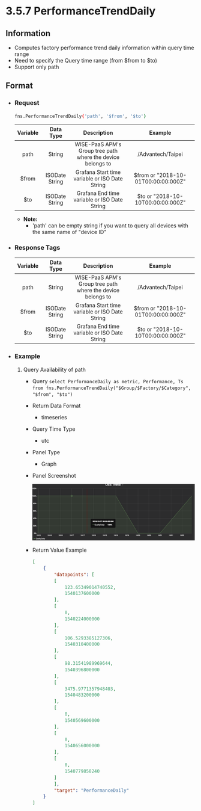 # 3.5.7 PerformanceTrendDaily

## Information

* Computes factory performance trend daily information within query time range
* Need to specify the Query time range (from $from to $to)
* Support only path


## Format

* ### Request

  ``` sh
  fns.PerformanceTrendDaily('path', '$from', '$to')
  ```

  | Variable | Data Type | Description | Example |
  | :---: | :---: | :---: | :---: |
  | path | String | WISE-PaaS APM's Group tree path<br>where the device belongs to | /Advantech/Taipei |
  | $from | ISODate String | Grafana Start time variable or ISO Date String | $from or "2018-10-01T00:00:00:000Z" |
  | $to | ISODate String | Grafana End time variable or ISO Date String | $to or "2018-10-10T00:00:00:000Z" |

  - **Note:**
    - 'path' can be empty string if you want to query all devices with the same name of "device ID"


* ### Response Tags

    | Variable | Data Type | Description | Example |
    | :---: | :---: | :---: | :---: |
    | path | String | WISE-PaaS APM's Group tree path<br>where the device belongs to | /Advantech/Taipei |
    | $from | ISODate String | Grafana Start time variable or ISO Date String | $from or "2018-10-01T00:00:00:000Z" |
    | $to | ISODate String | Grafana End time variable or ISO Date String | $to or "2018-10-10T00:00:00:000Z" |


* ### Example
    1. Query Availability of path
        - Query
        ``` select PerformanceDaily as metric, Performance, Ts from fns.PerformanceTrendDaily("$Group/$Factory/$Category", "$from", "$to") ```
        - Return Data Format
            * timeseries
        - Query Time Type
            * utc
        - Panel Type
            * Graph
        - Panel Screenshot

            ![](/images/3.5.7-PerformanceTrendDaily.png)
        - Return Value Example

            ``` json
            [
                {
                    "datapoints": [
                    [
                        123.65349014740552,
                        1540137600000
                    ],
                    [
                        0,
                        1540224000000
                    ],
                    [
                        106.5293385127306,
                        1540310400000
                    ],
                    [
                        98.31541989969644,
                        1540396800000
                    ],
                    [
                        3475.9771357948403,
                        1540483200000
                    ],
                    [
                        0,
                        1540569600000
                    ],
                    [
                        0,
                        1540656000000
                    ],
                    [
                        0,
                        1540779858240
                    ]
                    ],
                    "target": "PerformanceDaily"
                }
            ]
            ```
